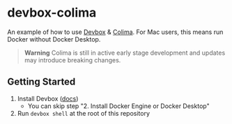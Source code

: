 # devbox-colima

An example of how to use [Devbox](https://github.com/jetpack-io/devbox) &amp; [Colima](https://github.com/abiosoft/colima). For Mac users, this means run Docker without Docker Desktop.

> **Warning**
> Colima is still in active early stage development and updates may introduce breaking changes.

## Getting Started

1. Install Devbox ([docs](https://github.com/jetpack-io/devbox#installing-devbox))
    * You can skip step "2. Install Docker Engine or Docker Desktop"
1. Run `devbox shell` at the root of this repository
